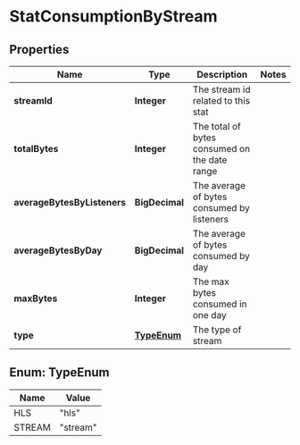 

# StatConsumptionByStream


## Properties

| Name | Type | Description | Notes |
|------------ | ------------- | ------------- | -------------|
|**streamId** | **Integer** | The stream id related to this stat |  |
|**totalBytes** | **Integer** | The total of bytes consumed on the date range |  |
|**averageBytesByListeners** | **BigDecimal** | The average of bytes consumed by listeners |  |
|**averageBytesByDay** | **BigDecimal** | The average of bytes consumed by day |  |
|**maxBytes** | **Integer** | The max bytes consumed in one day |  |
|**type** | [**TypeEnum**](#TypeEnum) | The type of stream |  |



## Enum: TypeEnum

| Name | Value |
|---- | -----|
| HLS | &quot;hls&quot; |
| STREAM | &quot;stream&quot; |



